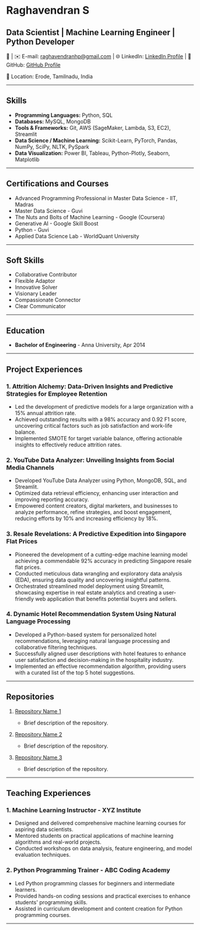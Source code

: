 # Raghavendran S 
## Data Scientist | Machine Learning Engineer | Python Developer

📱  | ✉️ E-mail: raghavendranhp@gmail.com | 🌐 LinkedIn: [LinkedIn Profile](https://www.linkedin.com/in/raghavendransundararajan) | 🐙 GitHub: [GitHub Profile](https://github.com/raghavendranhp)

📍 Location: Erode, Tamilnadu, India

---

## Skills

- **Programming Languages:** Python, SQL
- **Databases:** MySQL, MongoDB
- **Tools & Frameworks:** Git, AWS (SageMaker, Lambda, S3, EC2), Streamlit
- **Data Science / Machine Learning:** Scikit-Learn, PyTorch, Pandas, NumPy, SciPy, NLTK, PySpark
- **Data Visualization:** Power BI, Tableau, Python-Plotly, Seaborn, Matplotlib

---

## Certifications and Courses

- Advanced Programming Professional in Master Data Science - IIT, Madras
- Master Data Science - Guvi
- The Nuts and Bolts of Machine Learning - Google (Coursera)
- Generative AI - Google Skill Boost
- Python - Guvi
- Applied Data Science Lab - WorldQuant University 

---

## Soft Skills

- Collaborative Contributor
- Flexible Adaptor
- Innovative Solver
- Visionary Leader
- Compassionate Connector
- Clear Communicator

---

## Education

- **Bachelor of Engineering** - Anna University, Apr 2014

---

## Project Experiences

### 1. Attrition Alchemy: Data-Driven Insights and Predictive Strategies for Employee Retention

- Led the development of predictive models for a large organization with a 15% annual attrition rate.
- Achieved outstanding results with a 98% accuracy and 0.92 F1 score, uncovering critical factors such as job satisfaction and work-life balance.
- Implemented SMOTE for target variable balance, offering actionable insights to effectively reduce attrition rates.

### 2. YouTube Data Analyzer: Unveiling Insights from Social Media Channels

- Developed YouTube Data Analyzer using Python, MongoDB, SQL, and Streamlit.
- Optimized data retrieval efficiency, enhancing user interaction and improving reporting accuracy.
- Empowered content creators, digital marketers, and businesses to analyze performance, refine strategies, and boost engagement, reducing efforts by 10% and increasing efficiency by 18%.

### 3. Resale Revelations: A Predictive Expedition into Singapore Flat Prices

- Pioneered the development of a cutting-edge machine learning model achieving a commendable 92% accuracy in predicting Singapore resale flat prices.
- Conducted meticulous data wrangling and exploratory data analysis (EDA), ensuring data quality and uncovering insightful patterns.
- Orchestrated streamlined model deployment using Streamlit, showcasing expertise in real estate analytics and creating a user-friendly web application that benefits potential buyers and sellers.

### 4. Dynamic Hotel Recommendation System Using Natural Language Processing

- Developed a Python-based system for personalized hotel recommendations, leveraging natural language processing and collaborative filtering techniques.
- Successfully aligned user descriptions with hotel features to enhance user satisfaction and decision-making in the hospitality industry.
- Implemented an effective recommendation algorithm, providing users with a curated list of the top 5 hotel suggestions.

---

## Repositories

1. [Repository Name 1](https://github.com/raghavendranhp/repository1)
   - Brief description of the repository.

2. [Repository Name 2](https://github.com/raghavendranhp/repository2)
   - Brief description of the repository.

3. [Repository Name 3](https://github.com/raghavendranhp/repository3)
   - Brief description of the repository.

---

## Teaching Experiences

### 1. Machine Learning Instructor - XYZ Institute

- Designed and delivered comprehensive machine learning courses for aspiring data scientists.
- Mentored students on practical applications of machine learning algorithms and real-world projects.
- Conducted workshops on data analysis, feature engineering, and model evaluation techniques.

### 2. Python Programming Trainer - ABC Coding Academy

- Led Python programming classes for beginners and intermediate learners.
- Provided hands-on coding sessions and practical exercises to enhance students' programming skills.
- Assisted in curriculum development and content creation for Python programming courses.

---

